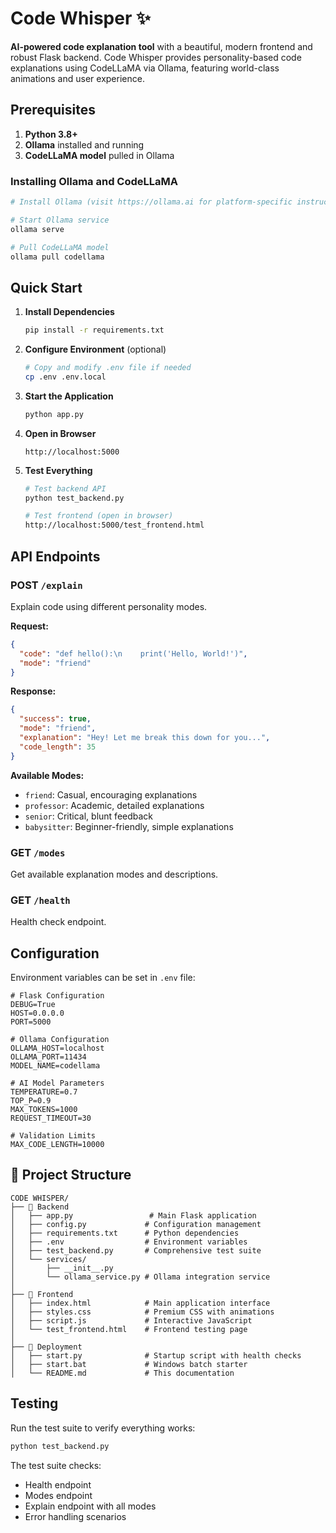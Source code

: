# Code Whisper ✨
**AI-powered code explanation tool** with a beautiful, modern frontend and robust Flask backend. Code Whisper provides personality-based code explanations using CodeLLaMA via Ollama, featuring world-class animations and user experience.


## Prerequisites

1. **Python 3.8+**
2. **Ollama** installed and running
3. **CodeLLaMA model** pulled in Ollama

### Installing Ollama and CodeLLaMA

```bash
# Install Ollama (visit https://ollama.ai for platform-specific instructions)

# Start Ollama service
ollama serve

# Pull CodeLLaMA model
ollama pull codellama
```

## Quick Start

1. **Install Dependencies**
   ```bash
   pip install -r requirements.txt
   ```

2. **Configure Environment** (optional)
   ```bash
   # Copy and modify .env file if needed
   cp .env .env.local
   ```

3. **Start the Application**
   ```bash
   python app.py
   ```

4. **Open in Browser**
   ```
   http://localhost:5000
   ```

5. **Test Everything**
   ```bash
   # Test backend API
   python test_backend.py
   
   # Test frontend (open in browser)
   http://localhost:5000/test_frontend.html
   ```

## API Endpoints

### POST `/explain`
Explain code using different personality modes.

**Request:**
```json
{
  "code": "def hello():\n    print('Hello, World!')",
  "mode": "friend"
}
```

**Response:**
```json
{
  "success": true,
  "mode": "friend",
  "explanation": "Hey! Let me break this down for you...",
  "code_length": 35
}
```

**Available Modes:**
- `friend`: Casual, encouraging explanations
- `professor`: Academic, detailed explanations  
- `senior`: Critical, blunt feedback
- `babysitter`: Beginner-friendly, simple explanations

### GET `/modes`
Get available explanation modes and descriptions.

### GET `/health`
Health check endpoint.

## Configuration

Environment variables can be set in `.env` file:

```env
# Flask Configuration
DEBUG=True
HOST=0.0.0.0
PORT=5000

# Ollama Configuration
OLLAMA_HOST=localhost
OLLAMA_PORT=11434
MODEL_NAME=codellama

# AI Model Parameters
TEMPERATURE=0.7
TOP_P=0.9
MAX_TOKENS=1000
REQUEST_TIMEOUT=30

# Validation Limits
MAX_CODE_LENGTH=10000
```

## 📁 Project Structure

```
CODE WHISPER/
├── 🐍 Backend
│   ├── app.py                 # Main Flask application
│   ├── config.py             # Configuration management
│   ├── requirements.txt      # Python dependencies
│   ├── .env                  # Environment variables
│   ├── test_backend.py       # Comprehensive test suite
│   └── services/
│       ├── __init__.py
│       └── ollama_service.py # Ollama integration service
│
├── 🎨 Frontend
│   ├── index.html            # Main application interface
│   ├── styles.css            # Premium CSS with animations
│   ├── script.js             # Interactive JavaScript
│   └── test_frontend.html    # Frontend testing page
│
├── 🚀 Deployment
│   ├── start.py              # Startup script with health checks
│   ├── start.bat             # Windows batch starter
│   └── README.md             # This documentation
```


## Testing

Run the test suite to verify everything works:

```bash
python test_backend.py
```

The test suite checks:
- Health endpoint
- Modes endpoint  
- Explain endpoint with all modes
- Error handling scenarios
